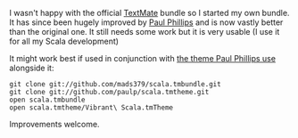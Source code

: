 I wasn't happy with the official [TextMate](http://macromates.com/) bundle so I started my own bundle. It has since been hugely improved by [Paul Phillips](http://github.com/paulp) and is now vastly better than the original one. It still needs some work but it is very usable (I use it for all my Scala development) 

It might work best if used in conjunction with [the theme Paul Phillips use](http://github.com/paulp/scala.tmtheme) alongside it:

    git clone git://github.com/mads379/scala.tmbundle.git
    git clone git://github.com/paulp/scala.tmtheme.git
    open scala.tmbundle
    open scala.tmtheme/Vibrant\ Scala.tmTheme

Improvements welcome.